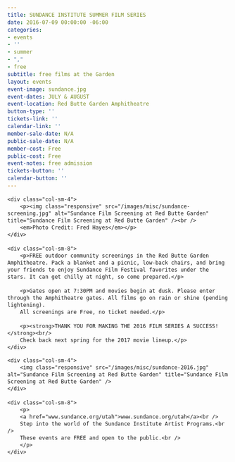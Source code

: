 ```yaml
---
title: SUNDANCE INSTITUTE SUMMER FILM SERIES
date: 2016-07-09 00:00:00 -06:00
categories:
- events
- ''
- summer
- ","
- free
subtitle: free films at the Garden
layout: events
event-image: sundance.jpg
event-dates: JULY & AUGUST
event-location: Red Butte Garden Amphitheatre
button-type: ''
tickets-link: ''
calendar-link: ''
member-sale-date: N/A
public-sale-date: N/A
member-cost: Free
public-cost: Free
event-notes: free admission
tickets-button: ''
calendar-button: ''
---
```


<div class="row-fluid">

	<div class="col-sm-4">
		<p><img class="responsive" src="/images/misc/sundance-screening.jpg" alt="Sundance Film Screening at Red Butte Garden" title="Sundance Film Screening at Red Butte Garden" /><br />
		<em>Photo Credit: Fred Hayes</em></p>
	</div>

	<div class="col-sm-8">
		<p>FREE outdoor community screenings in the Red Butte Garden Amphitheatre. Pack a blanket and a picnic, low-back chairs, and bring your friends to enjoy Sundance Film Festival favorites under the stars. It can get chilly at night, so come prepared.</p>
		
		<p>Gates open at 7:30PM and movies begin at dusk. Please enter through the Amphitheatre gates. All films go on rain or shine (pending lightening).
		All screenings are Free, no ticket needed.</p>
		
		<p><strong>THANK YOU FOR MAKING THE 2016 FILM SERIES A SUCCESS!</strong><br/> 
		Check back next spring for the 2017 movie lineup.</p>
	</div>

</div>

<div class="row-fluid">

	<div class="col-sm-4">
		<img class="responsive" src="/images/misc/sundance-2016.jpg" alt="Sundance Film Screening at Red Butte Garden" title="Sundance Film Screening at Red Butte Garden" />
	</div>
	
	<div class="col-sm-8">
		<p>
		<a href="www.sundance.org/utah">www.sundance.org/utah</a><br />
		Step into the world of the Sundance Institute Artist Programs.<br />
		These events are FREE and open to the public.<br />
		</p>
	</div>
	
</div>
